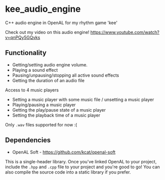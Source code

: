 # kee_audio_engine
C++ audio engine in OpenAL for my rhythm game 'kee'

Check out my video on this audio engine! https://www.youtube.com/watch?v=qnPQy5GQvks 

## Functionality

* Getting/setting audio engine volume.
* Playing a sound effect
* Pausing/unpausing/stopping all active sound effects
* Getting the duration of an audio file

Access to 4 music players
* Setting a music player with some music file / unsetting a music player
* Playing/pausing a music player
* Getting the play/pause state of a music player
* Setting the playback time of a music player

Only `.wav` files supported for now :(

## Dependencies
* OpenAL Soft - https://github.com/kcat/openal-soft

This is a single-header library. Once you've linked OpenAL to your project, include the `.hpp` and `.cpp` file to your project and you're good to go! You can also compile the source code into a static library if you prefer.
